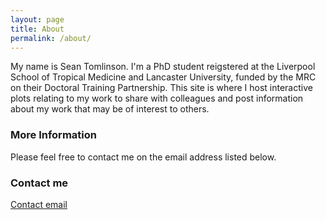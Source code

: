 ```yaml
---
layout: page
title: About
permalink: /about/
---
```


My name is Sean Tomlinson. I'm a PhD student reigstered at the Liverpool School of Tropical Medicine and Lancaster University, funded by the MRC on their Doctoral Training Partnership. This site is where I host interactive plots relating to my work to share with colleagues and post information about my work that may be of interest to others. 

### More Information

Please feel free to contact me on the email address listed below. 

### Contact me

[Contact email](mailto:sean.tomlinson@lstmed.ac.uk)
